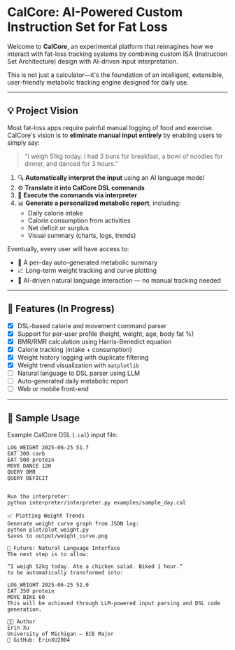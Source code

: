 # CalCore: AI-Powered Custom Instruction Set for Fat Loss

Welcome to **CalCore**, an experimental platform that reimagines how we interact with fat-loss tracking systems by combining custom ISA (Instruction Set Architecture) design with AI-driven input interpretation.

This is not just a calculator—it's the foundation of an intelligent, extensible, user-friendly metabolic tracking engine designed for daily use.

---

## 💡 Project Vision

Most fat-loss apps require painful manual logging of food and exercise. CalCore's vision is to **eliminate manual input entirely** by enabling users to simply say:

> “I weigh 51kg today. I had 3 buns for breakfast, a bowl of noodles for dinner, and danced for 3 hours.”
1. 🔍 **Automatically interpret the input** using an AI language model
2. ⚙️ **Translate it into CalCore DSL commands**
3. 🧮 **Execute the commands via interpreter**
4. 📊 **Generate a personalized metabolic report**, including:
   - Daily calorie intake
   - Calorie consumption from activities
   - Net deficit or surplus
   - Visual summary (charts, logs, trends)

Eventually, every user will have access to:
- 📆 A per-day auto-generated metabolic summary
- 📈 Long-term weight tracking and curve plotting
- 🧠 AI-driven natural language interaction — no manual tracking needed

---

## 🔧 Features (In Progress)

- [x] DSL-based calorie and movement command parser
- [x] Support for per-user profile (height, weight, age, body fat %)
- [x] BMR/RMR calculation using Harris-Benedict equation
- [x] Calorie tracking (intake + consumption)
- [x] Weight history logging with duplicate filtering
- [x] Weight trend visualization with `matplotlib`
- [ ] Natural language to DSL parser using LLM
- [ ] Auto-generated daily metabolic report
- [ ] Web or mobile front-end

---

## 🚀 Sample Usage

Example CalCore DSL (`.cal`) input file:

```cal
LOG_WEIGHT 2025-06-25 51.7
EAT 300 carb
EAT 500 protein
MOVE DANCE 120
QUERY BMR
QUERY DEFICIT


Run the interpreter:
python interpreter/interpreter.py examples/sample_day.cal

📈 Plotting Weight Trends
Generate weight curve graph from JSON log:
python plot/plot_weight.py
Saves to output/weight_curve.png

🧠 Future: Natural Language Interface
The next step is to allow:

“I weigh 52kg today. Ate a chicken salad. Biked 1 hour.”
to be automatically transformed into:

LOG_WEIGHT 2025-06-25 52.0
EAT 350 protein
MOVE BIKE 60
This will be achieved through LLM-powered input parsing and DSL code generation.

👩‍💻 Author
Erin Xu
University of Michigan – ECE Major
🔗 GitHub: ErinXU2004





